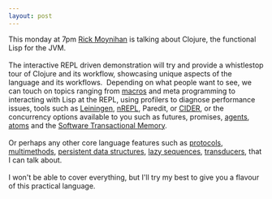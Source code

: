 ```yaml
---
layout: post
---
```

<div><span>This monday at 7pm <a href=
"http://twitter.com/RickMoynihan" target="_self">Rick
Moynihan</a> is talking about Clojure, the functional
Lisp for the JVM.<br>
<br>
The interactive REPL driven demonstration will try and
provide a whistlestop tour of Clojure and its workflow,
showcasing unique aspects of the language and its
workflows.&nbsp; Depending on what people want to see, we
can touch on topics ranging from <a href=
"http://clojure.org/reference/macros" target=
"_self">macros</a> and meta programming to interacting
with Lisp at the REPL, using profilers to diagnose
performance issues, tools such as <a href=
"http://leiningen.org/" target="_self">Leiningen</a>,
<a href="https://github.com/clojure/tools.nrepl" target=
"_self">nREPL</a>, Paredit, or <a href=
"https://github.com/clojure-emacs/cider" target=
"_self">CIDER</a>, or the concurrency options available
to you such as futures, promises, <a href=
"http://clojure.org/reference/agents" target=
"_self">agents</a>, <a href=
"http://clojure.org/reference/atoms" target=
"_self">atoms</a> and the <a href=
"http://clojure.org/reference/refs" target=
"_self">Software Transactional Memory</a>.<br>
<br>
Or perhaps any other core language features such as
<a href="http://clojure.org/reference/protocols" target=
"_self">protocols</a>, <a href=
"http://clojure.org/reference/multimethods" target=
"_self">multimethods</a>, <a href=
"http://clojure.org/reference/data_structures" target=
"_self">persistent data structures</a>, <a href=
"http://clojure.org/reference/sequences" target=
"_self">lazy sequences</a>, <a href=
"http://clojure.org/reference/transducers" target=
"_self">transducers</a>, that I can talk about.<br>
<br>
I won't be able to cover everything, but I'll try my best
to give you a flavour of this practical language.<br>
<br></span>
</div>
